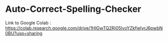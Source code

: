 # Auto-Correct-Spelling-Checker
Link to Google Colab : https://colab.research.google.com/drive/1HlGwTQ2Rj05lvoYZkfjeIyrJ6pwbN0BU?usp=sharing
